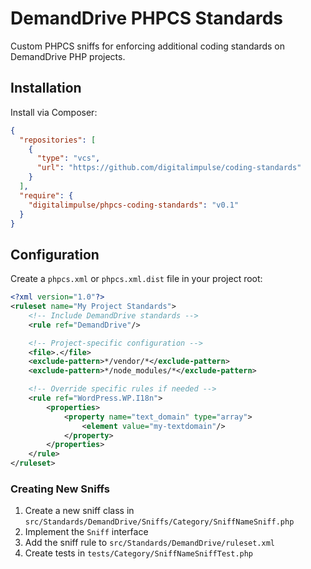 # DemandDrive PHPCS Standards

Custom PHPCS sniffs for enforcing additional coding standards on DemandDrive PHP projects.

## Installation

Install via Composer:

```json
{
  "repositories": [
    {
      "type": "vcs",
      "url": "https://github.com/digitalimpulse/coding-standards"
    }
  ],
  "require": {
    "digitalimpulse/phpcs-coding-standards": "v0.1"
  }
}
```

## Configuration

Create a `phpcs.xml` or `phpcs.xml.dist` file in your project root:

```xml
<?xml version="1.0"?>
<ruleset name="My Project Standards">
	<!-- Include DemandDrive standards -->
	<rule ref="DemandDrive"/>

	<!-- Project-specific configuration -->
	<file>.</file>
	<exclude-pattern>*/vendor/*</exclude-pattern>
	<exclude-pattern>*/node_modules/*</exclude-pattern>

	<!-- Override specific rules if needed -->
	<rule ref="WordPress.WP.I18n">
		<properties>
			<property name="text_domain" type="array">
				<element value="my-textdomain"/>
			</property>
		</properties>
	</rule>
</ruleset>
```

### Creating New Sniffs

1. Create a new sniff class in `src/Standards/DemandDrive/Sniffs/Category/SniffNameSniff.php`
2. Implement the `Sniff` interface
3. Add the sniff rule to `src/Standards/DemandDrive/ruleset.xml`
4. Create tests in `tests/Category/SniffNameSniffTest.php`
